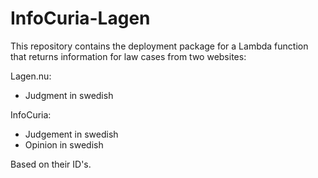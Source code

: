 # InfoCuria-Lagen
This repository contains the deployment package for a Lambda function that returns information for law cases from two websites:

Lagen.nu:
- Judgment in swedish

InfoCuria:
- Judgement in swedish
- Opinion in swedish

Based on their ID's. 
